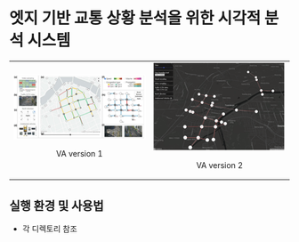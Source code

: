 # 엣지 기반 교통 상황 분석을 위한 시각적 분석 시스템

<table>
  <tr>
    <td><img src="assets/va_version1.png?raw=true" width="100%"><p align="center">VA version 1</p></td>
    <td><img src="assets/va_version2.png?raw=true" width="100%"><p align="center">VA version 2</p></td>
  </tr>
</table>

## 실행 환경 및 사용법
- 각 디렉토리 참조
